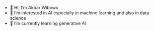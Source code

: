 - 👋 Hi, I’m Akbar Wibowo
- 👀 I’m interested in AI especially in machine learning and also in data science
- 🌱 I’m currently learning generative AI 

<!---
zetta-akbar-wibowo/zetta-akbar-wibowo is a ✨ special ✨ repository because its `README.md` (this file) appears on your GitHub profile.
You can click the Preview link to take a look at your changes.
--->

